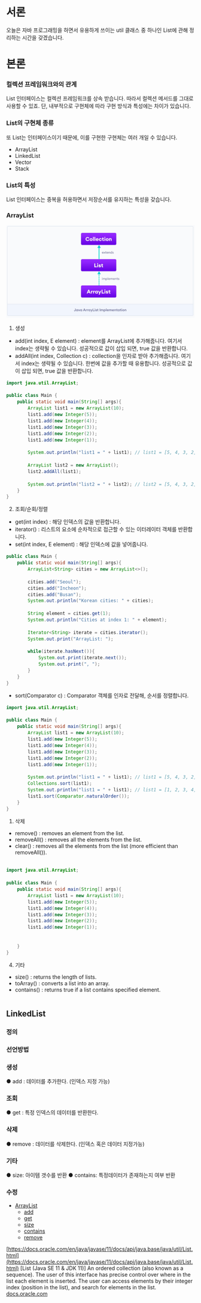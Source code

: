 # 서론

오늘은 자바 프로그래밍을 하면서 유용하게 쓰이는 util 클래스 중 하나인 List에 관해 정리하는 시간을 갖겠습니다.

# 본론

### 컬렉션 프레임워크와의 관계

List 인터페이스는 컬렉션 프레임워크를 상속 받습니다. 따라서 컬렉션 메서드를 그대로 사용할 수 있죠. 단, 내부적으로 구현체에 따라 구현 방식과 특성에는 차이가 있습니다.

### List의 구현체 종류

또 List는 인터페이스이기 때문에, 이를 구현한 구현체는 여러 개일 수 있습니다.

- ArrayList
- LinkedList
- Vector
- Stack

### List의 특성

List 인터페이스는 중복을 허용하면서 저장순서를 유지하는 특성을 갖습니다.

### ArrayList

![ArrayList](ArrayList.png)

1. 생성

- add(int index, E element) : element를 ArrayList에 추가해줍니다. 여기서 index는 생략될 수 있습니다. 성공적으로 값이 삽입 되면, true 값을 반환합니다.
- addAll(int index, Collection c) : collection을 인자로 받아 추가해줍니다. 여기서 index는 생략될 수 있습니다. 한번에 값을 추가할 때 유용합니다. 성공적으로 값이 삽입 되면, true 값을 반환합니다.

```java
import java.util.ArrayList;

public class Main {
    public static void main(String[] args){
        ArrayList list1 = new ArrayList(10);
        list1.add(new Integer(5));
        list1.add(new Integer(4));
        list1.add(new Integer(3));
        list1.add(new Integer(2));
        list1.add(new Integer(1));

        System.out.println("list1 = " + list1); // list1 = [5, 4, 3, 2, 1]

        ArrayList list2 = new ArrayList();
        list2.addAll(list1);

        System.out.println("list2 = " + list2); // list2 = [5, 4, 3, 2, 1]
    }
}
```

2. 조회/순회/정렬

- get(int index) : 해당 인덱스의 값을 반환합니다.
- iterator() : 리스트의 요소에 순차적으로 접근할 수 있는 이터레이터 객체를 반환합니다.
- set(int index, E element) : 해당 인덱스에 값을 넣어줍니다.

```java
public class Main {
    public static void main(String[] args){
        ArrayList<String> cities = new ArrayList<>();

        cities.add("Seoul");
        cities.add("Incheon");
        cities.add("Busan");
        System.out.println("Korean cities: " + cities);

        String element = cities.get(1);
        System.out.println("Cities at index 1: " + element);

        Iterator<String> iterate = cities.iterator();
        System.out.print("ArrayList: ");

        while(iterate.hasNext()){
            System.out.print(iterate.next());
            System.out.print(", ");
        }
    }
}
```

- sort(Comparator c) : Comparator 객체를 인자로 전달해, 순서를 정렬합니다.

```java
import java.util.ArrayList;

public class Main {
    public static void main(String[] args){
        ArrayList list1 = new ArrayList(10);
        list1.add(new Integer(5));
        list1.add(new Integer(4));
        list1.add(new Integer(3));
        list1.add(new Integer(2));
        list1.add(new Integer(1));

        System.out.println("list1 = " + list1); // list1 = [5, 4, 3, 2, 1]
        Collections.sort(list1);
        System.out.println("list1 = " + list1); // list1 = [1, 2, 3, 4, 5]
        list1.sort(Comparator.naturalOrder());
    }
}
```

1. 삭제

- remove() : removes an element from the list.
- removeAll() : removes all the elements from the list.
- clear() : removes all the elements from the list (more efficient than removeAll()).

```java

import java.util.ArrayList;

public class Main {
    public static void main(String[] args){
        ArrayList list1 = new ArrayList(10);
        list1.add(new Integer(5));
        list1.add(new Integer(4));
        list1.add(new Integer(3));
        list1.add(new Integer(2));
        list1.add(new Integer(1));


    }
}
```

4. 기타

- size() : returns the length of lists.
- toArray() : converts a list into an array.
- contains() : returns true if a list contains specified element.

```java

```

## LinkedList

### 정의

### 선언방법

### 생성

● add : 데이터를 추가한다. (인덱스 지정 가능)

### 조회

● get : 특정 인덱스의 데이터를 반환한다.

### 삭제

● remove : 데이터를 삭제한다. (인덱스 혹은 데이터 지정가능)

### 기타

● size: 아이템 갯수를 반환
● contains: 특정데이터가 존재하는지 여부 반환

### 수정

- [ArrayList](https://wikidocs.net/207#arraylist)
  - [add](https://wikidocs.net/207#add)
  - [get](https://wikidocs.net/207#get)
  - [size](https://wikidocs.net/207#size)
  - [contains](https://wikidocs.net/207#contains)
  - [remove](https://wikidocs.net/207#remove)

[https://docs.oracle.com/en/java/javase/11/docs/api/java.base/java/util/List.html](https://docs.oracle.com/en/java/javase/11/docs/api/java.base/java/util/List.html)
[List (Java SE 11 & JDK 11)]
An ordered collection (also known as a sequence). The user of this interface has precise control over where in the list each element is inserted. The user can access elements by their integer index (position in the list), and search for elements in the list.
[docs.oracle.com](https://docs.oracle.com/en/java/javase/11/docs/api/java.base/java/util/List.html)

